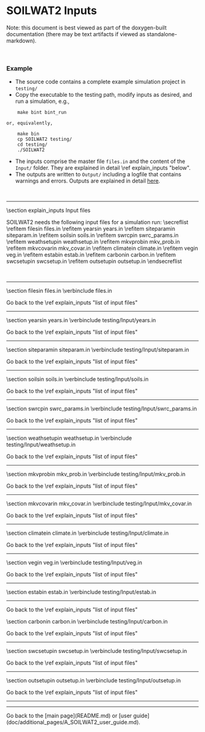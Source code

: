 # SOILWAT2 Inputs

[SOILWAT2]: https://github.com/DrylandEcology/SOILWAT2

Note: this document is best viewed as part of the doxygen-built documentation
(there may be text artifacts if viewed as standalone-markdown).

<br>

### Example
  * The source code contains a complete example simulation project in `testing/`
  * Copy the executable to the testing path, modify inputs as desired,
    and run a simulation, e.g.,
```{.sh}
    make bint bint_run
```
    or, equivalently,
```{.sh}
    make bin
    cp SOILWAT2 testing/
    cd testing/
    ./SOILWAT2
```

  * The inputs comprise the master file `files.in` and the content of the
    `Input/` folder. They are explained in detail
    \ref explain_inputs "below".
  * The outputs are written to `Output/` including a logfile that contains
    warnings and errors. Outputs are explained in detail
    [here](doc/additional_pages/SOILWAT2_Outputs.md).

<br>


<hr>
\section explain_inputs Input files

SOILWAT2 needs the following input files for a simulation run:
\secreflist
\refitem filesin files.in
\refitem yearsin years.in
\refitem siteparamin siteparam.in
\refitem soilsin soils.in
\refitem swrcpin swrc_params.in
\refitem weathsetupin weathsetup.in
\refitem mkvprobin mkv_prob.in
\refitem mkvcovarin mkv_covar.in
\refitem climatein climate.in
\refitem vegin veg.in
\refitem estabin estab.in
\refitem carbonin carbon.in
\refitem swcsetupin swcsetup.in
\refitem outsetupin outsetup.in
\endsecreflist

<br>
<hr>


\section filesin files.in
\verbinclude files.in

Go back to the \ref explain_inputs "list of input files"
<hr>

\section yearsin years.in
\verbinclude testing/Input/years.in

Go back to the \ref explain_inputs "list of input files"
<hr>

\section siteparamin siteparam.in
\verbinclude testing/Input/siteparam.in

Go back to the \ref explain_inputs "list of input files"
<hr>

\section soilsin soils.in
\verbinclude testing/Input/soils.in

Go back to the \ref explain_inputs "list of input files"
<hr>

\section swrcpin swrc_params.in
\verbinclude testing/Input/swrc_params.in

Go back to the \ref explain_inputs "list of input files"
<hr>

\section weathsetupin weathsetup.in
\verbinclude testing/Input/weathsetup.in

Go back to the \ref explain_inputs "list of input files"
<hr>

\section mkvprobin mkv_prob.in
\verbinclude testing/Input/mkv_prob.in

Go back to the \ref explain_inputs "list of input files"
<hr>

\section mkvcovarin mkv_covar.in
\verbinclude testing/Input/mkv_covar.in

Go back to the \ref explain_inputs "list of input files"
<hr>

\section climatein climate.in
\verbinclude testing/Input/climate.in

Go back to the \ref explain_inputs "list of input files"
<hr>

\section vegin veg.in
\verbinclude testing/Input/veg.in

Go back to the \ref explain_inputs "list of input files"
<hr>

\section estabin estab.in
\verbinclude testing/Input/estab.in
<hr>
Go back to the \ref explain_inputs "list of input files"

\section carbonin carbon.in
\verbinclude testing/Input/carbon.in

Go back to the \ref explain_inputs "list of input files"
<hr>

\section swcsetupin swcsetup.in
\verbinclude testing/Input/swcsetup.in

Go back to the \ref explain_inputs "list of input files"
<hr>

\section outsetupin outsetup.in
\verbinclude testing/Input/outsetup.in

Go back to the \ref explain_inputs "list of input files"
<hr>



<hr>
Go back to the [main page](README.md) or
[user guide](doc/additional_pages/A_SOILWAT2_user_guide.md).
